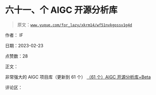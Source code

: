 # 六十一、个 AIGC 开源分析库

> 原文：[`www.yuque.com/for_lazy/xkrm14/wf51nvkgossv1g4d`](https://www.yuque.com/for_lazy/xkrm14/wf51nvkgossv1g4d)

作者： IF

日期：2023-02-23

点赞数：28

正文：

非常强大的 AIGC 项目库（更新到 61 个） [（61 个）AIGC 开源分析库+Beta](https://docs.qq.com/sheet/DRE5jalZKeVZzQlFj?tab=BB08J2)

评论区：



